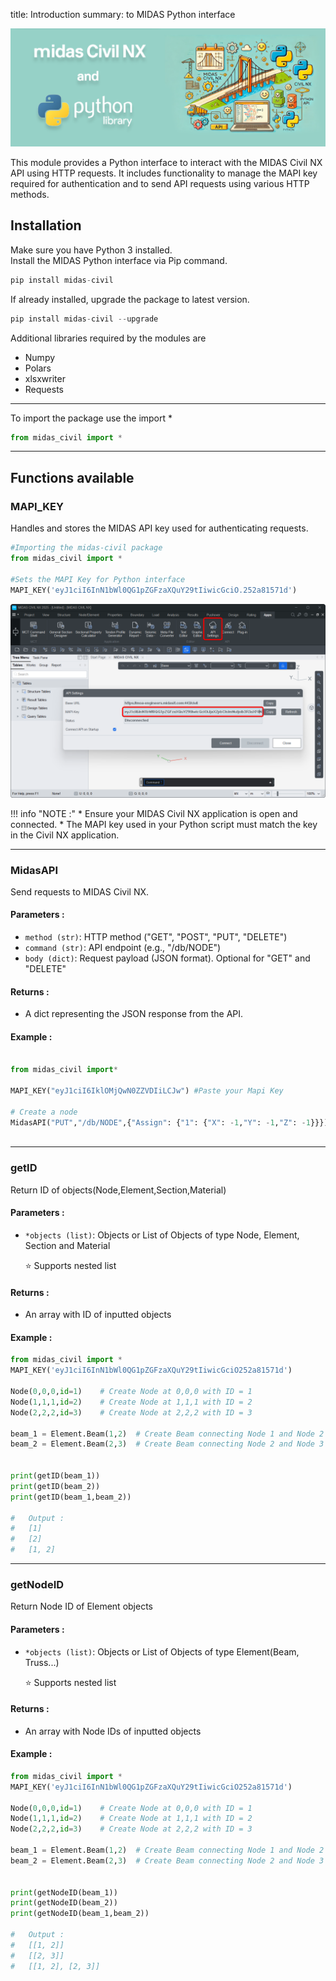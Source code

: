 title: Introduction
summary: to MIDAS Python interface


![MIDAS PYTHON](assets/banner.png)

This module provides a Python interface to interact with the MIDAS Civil NX API using HTTP requests. It includes functionality to manage the MAPI key required for authentication and to send API requests using various HTTP methods.



## Installation

Make sure you have Python 3 installed.  
Install the MIDAS Python interface via Pip command.

```py
pip install midas-civil
```

If already installed, upgrade the package to latest version.
```py
pip install midas-civil --upgrade
```

Additional libraries required by the modules are

* Numpy
* Polars
* xlsxwriter
* Requests 

---
To import the package use the import *

```py
from midas_civil import *
```

---





## Functions available




### MAPI_KEY
Handles and stores the MIDAS API key used for authenticating requests.

```py
#Importing the midas-civil package
from midas_civil import * 

#Sets the MAPI Key for Python interface
MAPI_KEY('eyJ1ciI6InN1bWl0QG1pZGFzaXQuY29tIiwicGciO.252a81571d')
```

![Image title](assets/mapi_key.png)


!!! info "NOTE :"
    * Ensure your MIDAS Civil NX application is open and connected.
    * The MAPI key used in your Python script must match the key in the Civil NX application.

---




### MidasAPI
Send requests to MIDAS Civil NX.

#### Parameters :
* `method (str)`: HTTP method ("GET", "POST", "PUT", "DELETE")
* `command (str)`: API endpoint (e.g., "/db/NODE")
* `body (dict)`: Request payload (JSON format). Optional for "GET" and "DELETE"

#### Returns :

* A dict representing the JSON response from the API.

#### Example :
```py

from midas_civil import*

MAPI_KEY("eyJ1ciI6IklOMjQwN0ZZVDIiLCJw") #Paste your Mapi Key

# Create a node
MidasAPI("PUT","/db/NODE",{"Assign": {"1": {"X": -1,"Y": -1,"Z": -1}}})
 
```

---





### getID
Return ID of objects(Node,Element,Section,Material)


#### Parameters :
* `*objects (list)`: Objects or List of Objects of type Node, Element, Section and Material

    ⭐ Supports nested list

#### Returns :
* An array with ID of inputted objects

#### Example :
```py
from midas_civil import *
MAPI_KEY('eyJ1ciI6InN1bWl0QG1pZGFzaXQuY29tIiwicGciO252a81571d')

Node(0,0,0,id=1)    # Create Node at 0,0,0 with ID = 1
Node(1,1,1,id=2)    # Create Node at 1,1,1 with ID = 2
Node(2,2,2,id=3)    # Create Node at 2,2,2 with ID = 3

beam_1 = Element.Beam(1,2)  # Create Beam connecting Node 1 and Node 2 (default ID = 1)
beam_2 = Element.Beam(2,3)  # Create Beam connecting Node 2 and Node 3 (default ID = 2)


print(getID(beam_1))
print(getID(beam_2))
print(getID(beam_1,beam_2))

#   Output :
#   [1]
#   [2]
#   [1, 2]
```

---





### getNodeID
Return Node ID of Element objects 

#### Parameters :
* `*objects (list)`: Objects or List of Objects of type Element(Beam, Truss...)

    ⭐ Supports nested list

#### Returns :
* An array with Node IDs of inputted objects

#### Example :
```py
from midas_civil import *
MAPI_KEY('eyJ1ciI6InN1bWl0QG1pZGFzaXQuY29tIiwicGciO252a81571d')

Node(0,0,0,id=1)    # Create Node at 0,0,0 with ID = 1
Node(1,1,1,id=2)    # Create Node at 1,1,1 with ID = 2
Node(2,2,2,id=3)    # Create Node at 2,2,2 with ID = 3

beam_1 = Element.Beam(1,2)  # Create Beam connecting Node 1 and Node 2 (default ID = 1)
beam_2 = Element.Beam(2,3)  # Create Beam connecting Node 2 and Node 3 (default ID = 2)


print(getNodeID(beam_1))
print(getNodeID(beam_2))
print(getNodeID(beam_1,beam_2))

#   Output :
#   [[1, 2]]
#   [[2, 3]]
#   [[1, 2], [2, 3]]
```